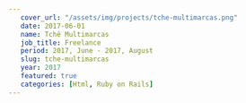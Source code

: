 ```yaml
---
   cover_url: "/assets/img/projects/tche-multimarcas.png"
   date: 2017-06-01
   name: Tchê Multimarcas
   job_title: Freelance
   period: 2017, June - 2017, August
   slug: tche-multimarcas
   year: 2017
   featured: true
   categories: [Html, Ruby on Rails]
---
```

  